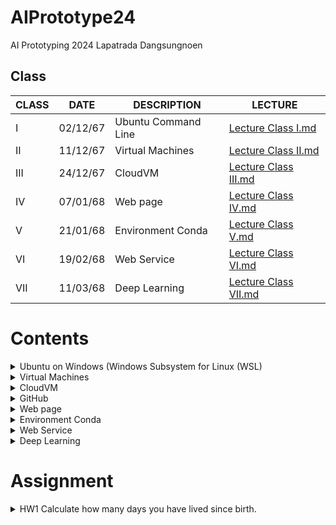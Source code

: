 # AIPrototype24
AI Prototyping  2024 Lapatrada Dangsungnoen

## **Class**

| CLASS | DATE     | DESCRIPTION          | LECTURE |
|-------|----------|----------------------|---------|
| I     | 02/12/67 | Ubuntu Command Line | [Lecture Class I.md](https://github.com/kwansawanth/AIPrototype24/blob/main/Lecture%20Class%20I.md) |
| II    | 11/12/67 | Virtual Machines    | [Lecture Class II.md](https://github.com/kwansawanth/AIPrototype24/blob/main/Lecture%20Class%20II.md) |
| III   | 24/12/67 | CloudVM             | [Lecture Class III.md](https://github.com/kwansawanth/AIPrototype24/blob/main/Lecture%20Class%20III.md) |
| IV    | 07/01/68 | Web page            | [Lecture Class IV.md](https://github.com/kwansawanth/AIPrototype24/blob/main/Lecture%20Class%20IV.md) |
| V     | 21/01/68 | Environment Conda   | [Lecture Class V.md](https://github.com/kwansawanth/AIPrototype24/blob/main/Lecture%20Class%20V.md) |
| VI    | 19/02/68 | Web Service         | [Lecture Class VI.md](https://github.com/kwansawanth/AIPrototype24/blob/main/Lecture%20Class%20VI.md) |
| VII   | 11/03/68 | Deep Learning       | [Lecture Class VII.md](https://github.com/kwansawanth/AIPrototype24/blob/main/Lecture%20Class%20VII.pdf) |


# Contents
<details> 
  <summary> Ubuntu on Windows (Windows Subsystem for Linux (WSL) </summary>

# Command Line พื้นฐานบน Terminal
### 1. ระบุตำแหน่งปัจจุบันที่เราอยู่ในระบบ 
```
pwd
```
### 2. list ทุกๆ file/folder ที่อยู่ใน folder ปัจจุบัน 
``` 
ls
```
```
ls -l
```
```
ls -ltr #บอกรายละเอียดไฟล์อย่างละเอียด
```
### 3. สร้าง Folder
``` 
mkdir ชื่อของโฟลเดอร์
```
### 4. Change directory 
```
cd 
```
```
cd .. #ถอยกลับออกจากโฟลเดอร์ปัจจุบัน 1 ครั้ง
cd ../.. #ออกจากโฟลเดอร์ปัจจุบัน 2 ครั้ง
```
```
cd .xxx/yyy/zzz #เปลี่ยน directory แบบระบุปลายทาง
```
```
cd filename/ xxx #กรณีที่ชื่อไฟล์มี spacebar คั่น Ex. Class 4 ต้องพิมพ์ `cd Class/ 4`
```
### 5. Create file 
``` 
vi
vi {filename}  #สร้างและเปิดไฟล์
vi {filename.py} #python 
  #กด i เพื่อแก้ไข
  #กด esc + :wq (exit & save)
  #กด esc + :q! (exit but don't save)
```
### 6. Open file
```
cat filename #เวลาเราสั่งไม่จำเป็นต้องเข้าไปอยู่ใน folder นั้นๆ
```
### 7. Move file 
```
mv {ที่อยู่ต้นทางของ file/folder ที่ต้องการย้าย} {ที่อยู่ปลายทางที่ต้องการที่จะย้าย file/folder ไป}
mv file name .location
mv .xxxxx .zzzzzz #เป็นวิธีการเปลี่ยนชื่อรูปแบบหนึ่ง #Ex. mv ชื่อเก่า ชื่อใหม่
```
### 8. Copy file
```
cp {ที่อยู่ต้นทางของ file/folder ที่ต้องการคัดลอก} {ที่อยู่ปลายทางที่ต้องการที่จะคัดลอก file/folder ไป}
cp .zzzzzzz . #คัดลอกไฟล์มาที่โฟลเดอร์ปัจจุบัน
```
### 9. Manual page
```
man #ดูเอกสารคำสั่งและโปรแกรมต่าง ๆ ในรูปแบบ "หน้าคู่มือ" 
man ls #ใช้ดูรายการไฟล์ #ใช้ได้กับทุกคำสั่ง ที่เขาเขียน Instruction มาให้
```
### 10. Delete file
```
rm # ลบไฟล์
rm -r #.ให้มัน recursive ลบทุกไฟล์ที่มีอยู่ในโฟลเดอร์ เพื่อลบทั้งโฟลเดอร์
```
### 11. Check Systems Preference
```
htop #เอาไว้ดูว่ามี RAM อยู่เท่าไหร่ ดูการใช้งานของเครื่อง # ต้อง Install ก่อน
```

</details>

<details> 
  <summary> Virtual Machines </summary>

# Virtual Machine

### 1. การเข้า Server ด้วย `ssh ย่อมาจาก Secure Shell` `#คิดเหมือนเปลือกหอย ค่อยๆ หุ้ม ค่อยๆ เข้า`
```
ssh username@IPaddress
```

### 2. เพิ่ม `User` เพื่อนให้เข้า server ของเราได้
```
sudo adduser friendusername
```

### 3. ใช้ดูการเคลื่อนไหวใน server ของเรา
```
htop
```

### 4. ย้าย group
```
sudo usermod ชื่อเพื่อน ชื่อเรา #ชื่อเพื่อน = group ชื่อเรา = folder
```
```
sudo groups ชื่อเรา #เช็คว่ามีใครอยู่ใน server
```

### 5. เพิ่มเพื่อนให้เป็น SuperUser Do `sudo`
```
sudo adduser ชื่อเพื่อน sudo 
```

</details>

<details> 
  <summary> CloudVM </summary>

# Ubuntu on Cloud VM
## 1. Create VM 
เข้า Portal Azure >>> Education >>> VM >>> Create a virtual machine

## 2. Login & Logout
```
ssh username@IP #login
exit #logout /// จบ section
```

## 3. ออกจาก function ex. python
```
exit()
```

## 4. scp = secure copy 

- รูปแบบ
  ```
  scp {path ต้นทาง} {path ปลายทาง}
  ```

- ส่งไฟล์จากเครื่องเราไปบน Cloud (ต้องรันบนเครื่องเรา)
  ```
  scp ./xxx nnnt@IP:~/xxx/xxx/. Ex. scp ./testcode.py nnnt@4.221.171.101:~/code/.
  scp -r testfolder1/ nnnt@IP:~/nnnt/. # cp folder in PC to Cloud
  ```

- ดึงไฟล์จาก cloud มาเครื่องเรา (ต้องรันบนเครื่องเรา)
  ```
  scp nnnt@IP:/xxx/xxx/yyy.py /home/nnnt
  scp nnnt@4.221.171.101:/home/nnnt/code2/newtest.py /Users/macbookair # move file from folder name code2  on nnnt Cloud to PC
  ```

## 5. Session
```
screen -S {screen name} #สร้าง
```
```
screen -R #กระโดดกลับเข้่าไปที่ screen
```
- กด control A+D ออกจาก session
- กด control A+K+y ออกและลบ session
</details>

<details> 
  <summary> GitHub </summary>
  
  - Save code on github
  ```
  git clone https://github.com/Ratchanontt/AIPrototype24.git
  git add testcloudvm.py
  git commit -m "test cloud server"
  git push
  ```
  - Check Status
  ```
  git status
  ```
  - Setting owner Github (ทำครั้งเดียว)
  ```
  git config --global user.name "Ratchanontt"
  git config --global user.email "ratchanont.t@kkumail.com"
  ```

</details>

<details> 
  <summary> Web page </summary>

# Web
## การสร้างเว็บ มี 3 แบบ
- 1. **Web page** no function, only for looking information
  > เป็น web ที่เราเอาข้อมูลของเราใส่เข้าไป เพื่อให้คนอื่นเข้ามาดูข้อมูลของเรา  
- 2. **Web application** add server side project
  > ** Server side script** (ใช้ในการคิดคำนวณผลลัพทธ์)  
     >> Server side script เช่น Python (Flask package) : ทำให้ user run บน com ที่ไม่ต้องแรงมากได้เพราะมัน run บน  server และทำให้ code ของ dev ไม่หลุดไปไหน
- 3. **Web service** Server side script only
  > ใช้แค่ Server side script Python (Flask package)  เพราะไม่ได้ต้องการให้คนมาใช้
  > เป็น Back end ล้วนๆ ไม่มี front end

## HTTP Methods
### GET คนเห็นแล้วเปิดได้เลย
- ใช้สำหรับการดึงข้อมูลจากเซิร์ฟเวอร์
- วิธีการนี้ไม่เปลี่ยนแปลงสถานะของเซิร์ฟเวอร์
- ข้อมูลที่ถูกส่งผ่าน GET จะรวมอยู่ใน URL ทำให้ผู้ใช้เปิดดูได้ง่าย เพียงแค่เปิด URL นั้น (อาจมีข้อจำกัดเรื่องขนาดและความปลอดภัย)
- เหมาะสำหรับการค้นหาข้อมูล, เปิดหน้าเว็บ หรือดึงข้อมูลที่ปลอดภัยต่อการเปิดเผย

### Post จับข้อความใส่มาแล้วส่งเลย เป็นการส่งข้อความของฟังก์ชันที่อยู่ข้างใน
- ใช้สำหรับส่งข้อมูลไปยังเซิร์ฟเวอร์ เพื่อประมวลผล เช่น การส่งข้อมูลฟอร์ม, การอัพโหลดไฟล์, การสร้างหรือการเปลี่ยนแปลงข้อมูลเซิร์ฟเวอร์
- ข้อมูลที่ถูกส่งผ่าน POST จะอยู่ใน body ของคำขอ (request body) ทำให้สามารถส่งข้อมูลปริมาณมากได้และมีความปลอดภัยกว่าการแนบมากับ URL
- เหมาะสำหรับการส่งฟอร์มข้อมูล, การทำธุรกรรม, หรือการส่งข้อมูลที่ไม่ควรเปิดเผยใน URL

## Front End
### HTML (จัดรูปแบบหน้า)
- ```<DOCTYPE!>```
  > ส่วนที่ไม่ค่อยมีความสำคัญ เพียงแค่กำหนด
- ```<head>```
  > ส่วนที่เป็นหัวเว็บ ตัวอธิบายเว็บ คีย์เวิร์ดของเว็บ โลโก้ ส่วนที่ input สิ่งที่สำคัญๆ
- ```<body>```
  > ส่วนที่จะแสดงอยู่บนเว็บ
### CSS (ช่วย HTML ในการจัดหน้าให้สวยงาม)
- 1. Responsive web
  > เพิ่ม-ลด ขนาดของส่วนประกอบในหน้าเว็บ ตามเครื่องที่ใช้

- 2. Adaptive Web Design (AWD)
  > เว็บไซต์ประเภทนี้ใช้เลย์เอาต์แบบคงที่ที่ปรับไปตามขนาดหน้าจอที่กำหนดเป็นจุด ๆ (breakpoints) เว็บไซต์จะมีหลายเวอร์ชันที่ออกแบบมาสำหรับช่วงของขนาดหน้าจอเฉพาะ เช่น มือถือ แท็บเล็ต และเดสก์ท็อป ซึ่งแตกต่างจาก Responsive Design ที่เลย์เอาต์จะปรับโดยอัตโนมัติตามการย่อขยายของหน้าต่างเบราว์เซอร์

- 3. Static Web Design
  > เว็บไซต์นิ่ง (Static) มีเนื้อหาคงที่และแต่ละหน้าต้องออกแบบแบบแยกกัน ส่วนมากจะใช้ HTML และ CSS โดยไม่ต้องใช้ภาษาโปรแกรมฝั่งเซิร์ฟเวอร์ ทำให้เหมาะสำหรับเว็บไซต์ขนาดเล็กที่เนื้อหาไม่ค่อยเปลี่ยนแปลง

- 4. Dynamic Web Design
  > เว็บไซต์ไดนามิก (Dynamic) สามารถเปลี่ยนแปลงเนื้อหาได้ตามเงื่อนไขหรือเหตุการณ์ที่เกิดขึ้น เช่น การดึงและแสดงข้อมูลที่เปลี่ยนแปลงจากฐานข้อมูล ส่วนมากจะใช้ร่วมกับภาษาโปรแกรมฝั่งเซิร์ฟเวอร์ เช่น PHP, ASP.NET หรือ Java และฐานข้อมูล เช่น MySQL หรือ PostgreSQL

- 5. Single Page Application (SPA)
  > เป็นเว็บไซต์ที่โหลดหน้าเว็บเดียวและเปลี่ยนเนื้อหาภายในหน้านั้นโดยไม่ต้องรีโหลดหน้าทั้งหมด ส่วนมากจะใช้ JavaScript frameworks เช่น React, Angular หรือ Vue.js เพื่อให้การใช้งานที่ลื่นไหลและคล้ายแอปพลิเคชันบนมือถือ

- 6. Progressive Web App (PWA)
  > เป็นการผสมผสานระหว่างเว็บและโมบายแอปพลิเคชัน โดยเสนอลักษณะการทำงานที่คล้ายแอปมือถือ เช่น การเข้าถึงออฟไลน์ การแจ้งเตือนดัน และความสามารถในการติดตั้งบนอุปกรณ์มือถือ

- 7. Mobile-first Web Design
  > การออกแบบเว็บไซต์โดยเน้นที่การแสดงผลบนอุปกรณ์มือถือเป็นหลัก จากนั้นค่อยเพิ่มความซับซ้อนของเลย์เอาต์เมื่อหน้าจอใหญ่ขึ้น วิธีการนี้เน้นการให้ประสบการณ์ที่ดีที่สุดแก่ผู้ใช้บนมือถือก่อน

*แต่ละประเภทมีประโยชน์และความท้าทายที่แตกต่างกัน การเลือกประเภทที่จะใช้ควรพิจารณาจากวัตถุประสงค์ของเว็บไซต์และผู้ใช้งานเป้าหมายเป็นหลัก*

### JavaScript (ควบคุมการทำงาน การกดปุ่มของเครื่อง เพิ่มลูกเล่นให้กับหน้าเว็บ)
- เน้นการใช้งานบนฝั่งไคลเอนต์ (client-side) ของเว็บเบราว์เซอร์ ทำให้เว็บเพจสามารถตอบสนองต่อผู้ใช้และมีลักษณะการทำงานที่โต้ตอบได้ (interactive) มากขึ้น
- ใช้ในการพัฒนาเซิร์ฟเวอร์ (server-side) ผ่าน Node.js
- คุณสมบัติหลักของ JavaScript ได้แก่:
  > - Dynamic Typing: ไม่จำเป็นต้องระบุประเภทของข้อมูล (data type) เมื่อประกาศตัวแปร
  > - Prototype-based: การเขียนโปรแกรมเชิงวัตถุ (Object-Oriented Programming) ที่ใช้ต้นแบบเป็นพื้นฐาน
  > - Event-driven: รองรับการทำงานตามเหตุการณ์ (events) เช่น การคลิกเมาส์หรือการกรอกข้อมูล
  > - First-class Functions: สามารถใช้งานฟังก์ชันเป็นตัวแปร, ส่งผ่านฟังก์ชันไปยังฟังก์ชันอื่น และคืนค่าเป็นผลลัพธ์ได้

## Back End 
- ใช้ได้หลากหลายภาษา วิชานี้ใช้ Python เป็นหลัก

### Python
 Conda สามารถติดตั้งได้จาก
- **Miniconda** 👉 [https://docs.conda.io/en/latest/miniconda.html](https://docs.conda.io/en/latest/miniconda.html)
- **Anaconda** 👉 [https://www.anaconda.com/products/distribution](https://www.anaconda.com/products/distribution)

```sh
conda --version #ตรวจสอบว่าติดตั้งสำเร็จหรือไม่?
```

#### Python Main Function 
- [https://www.geeksforgeeks.org/python-main-function/](https://www.geeksforgeeks.org/python-main-function/)
 Main Function ใช้ควบคุม flow ของ program โดยลำดับการทำงานจะทำตาม Main fc
 ดังนั้น จึงจำเป็นต้องมี Main function เพื่อที่เวลาเริ่ม program จะได้รู้ว่าต้อง run อะไรก่อน โดยดูจาก main func

```python
# Python program to demonstrate 
# main() function 

print("Hello") 

# Defining main function 
def main(): 
	print("hey there")  // have only process

# Using the special variable 
# __name__ 
if __name__=="__main__": 
	main()
```
Output  

 Hello  
 hey there

#### การรับ input จากภายนอก  
- [Argparse](https://docs.python.org/3/library/argparse.html)
- ใช้สำหรับการประมวลผลและจัดการกับอาร์กิวเมนต์และพารามิเตอร์ที่ส่งเข้ามาในบรรทัดคำสั่ง (command line arguments)
- ช่วยให้สามารถสร้างโปรแกรมที่สามารถรับอาร์กิวเมนต์จากผู้ใช้ได้อย่างสะดวกและใช้งานง่าย
- code ที่ดี ถ้าเสร็จแล้วไม่ควรมาแก้ซ้ำๆ ถ้าจะแก้แค่ input เฉยๆ
- คุณสมบัติหลักของ argparse ได้แก่:
  > - การกำหนดอาร์กิวเมนต์ที่ง่ายดาย: นักพัฒนาสามารถกำหนดอาร์กิวเมนต์ที่โปรแกรมจะรองรับได้อย่างง่ายดาย ทั้งชนิดของข้อมูล (เช่น string, int, float) และค่าเริ่มต้น เป็นต้น
  > - มีการตรวจสอบข้อผิดพลาด: argparse จะตรวจสอบว่าผู้ใช้ได้ส่งอาร์กิวเมนต์ที่ถูกต้องตามที่โปรแกรมกำหนดหรือไม่ และสามารถแสดงข้อความแนะนำวิธีการใช้งานโปรแกรม (help message) ได้โดยอัตโนมัติ
  > - รองรับพารามิเตอร์แบบ positional และ optional: สามารถกำหนดอาร์กิวเมนต์ที่จำเป็นต้องมี (positional) และอาร์กิวเมนต์ที่มีหรือไม่มีก็ได้ (optional)
  > - สร้างคำอธิบายอัตโนมัติ: สามารถสร้างคำอธิบายการใช้งานโปรแกรมและอธิบายอาร์กิวเมนต์ต่าง ๆ ที่โปรแกรมรองรับได้อย่างอัตโนมัติ

```python
import argparse
import time

parser = argparse.ArgumentParser()
parser.add_argument('-t', "--time", default = 5)

args = parser.parse_args()
timet = int(args.time)
print(timet)

time.sleep(timet)
input("Press Enter to continue...")
time.sleep(timet)

print("Bye")
```

</details>

<details> 
  <summary> Environment Conda </summary>

## Install from...
- **Miniconda** 👉 [https://docs.conda.io/en/latest/miniconda.html](https://docs.conda.io/en/latest/miniconda.html)
- **Anaconda** 👉 [https://www.anaconda.com/products/distribution](https://www.anaconda.com/products/distribution)

```ssh
- conda --version #ตรวจสอบว่าติดตั้งสำเร็จหรือไม่?
```

## Manage Environment
```sh
- conda create --name {ชื่อ env} python = {versionที่ต้องการ} #สร้าง Environment ใหม่
- conda create -n myenv {name of packager}
- conda activate {ชื่อ env} #เข้าใช้งาน
- conda deactivate #เลิกใช้งาน
- conda remove --name ai_project --all #ลบ Environment
- conda install {ชื่อpackage}
```

## Install package
 อยู่ใน VM และเข้า env แล้ว
 ```sh
- conda install {envi name}
- conda install pandas
```
</details>

<details> 
  <summary> Web Service </summary>

# Web Service
มีหน้าที่ประมวลผลระหว่างโปรแกรม  รับมา แล้ว ส่งเครดิตไปให้ปลายทาง

# Web Service for Sending Messages

เป็น Web Service ที่สามารถส่งข้อความระหว่างผู้ใช้ได้ โดยประกอบไปด้วย 2 ส่วนหลัก:

## 1. **สคริปต์ฝั่งผู้ใช้** [`call_web_service.py`](https://github.com/Ratchanontt/AIPrototype24/blob/main/call_web_service.py): 
ช่วยให้ผู้ใช้ป้อนข้อความและเลือกผู้รับเพื่อส่งข้อความ
สคริปต์ฝั่งผู้ใช้จะติดต่อกับ API ฝั่งเซิร์ฟเวอร์เพื่อส่งข้อความ โดยมีขั้นตอนดังนี้:
- ผู้ใช้จะป้อนข้อความที่ต้องการส่ง
- ผู้ใช้สามารถเลือกผู้รับได้จาก IP Address
- ส่งข้อความที่เลือกไปยังเซิร์ฟเวอร์ผ่านคำขอ HTTP POST

สคริปต์จะส่งข้อมูลต่อไปนี้ไปยังเซิร์ฟเวอร์:
- `msg`: ข้อความที่ผู้ใช้ป้อน
- `ผู้รับ`: ชื่อของผู้รับข้อความ
- `ip`: ที่อยู่ IP ของผู้รับ
- `ผู้ส่ง`: ชื่อของผู้ส่งข้อความ

**Code**:
```python
import requests
import json

url = 'http://40.81.22.119:5006/simpleAPI'
myobj = {'msg':'Ratchanont'}

x = requests.post(url, data = json.dumps(myobj))
```

## 2. **API ฝั่งเซิร์ฟเวอร์** [`firstflask.py`](https://github.com/Ratchanontt/AIPrototype24/blob/main/firstflask.py): 
 รับข้อความจากผู้ใช้ บันทึกรายละเอียด และส่งคำตอบกลับไปยืนยันการรับข้อความ


**Code**:
```python
  @app.route('/simpleAPI',methods=['POST'])
  def web_service_API():

     payload = request.data.decode("utf-8")
     inmessage = json.loads(payload)

     print(inmessage)
    
     json_data = json.dumps({'y': 'received!'})
     return json_data
```
</details>

<details> 
  <summary> Deep Learning </summary>

</details>

# Assignment
<details> 
  <summary> HW1 Calculate how many days you have lived since birth. </summary> 
"https://github.com/lapatradaa/AIPrototype24/blob/main/myfirstpy.py"
<details> 
<summary> HW2 Send messages to friends using the server. </summary> 
  
[`firstflask.py`]> https://github.com/lapatradaa/AIPrototype24/blob/main/firstflask.py
['call_webservice.py'] > https://github.com/lapatradaa/AIPrototype24/blob/main/call_web_service.py****
      









